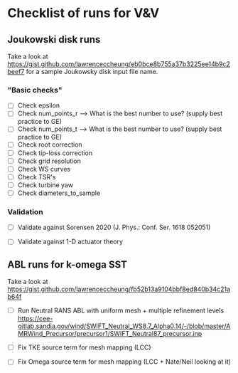 # Checklist of runs for V&V

## Joukowski disk runs
Take a look at https://gist.github.com/lawrenceccheung/eb0bce8b755a37b3225ee14b9c2beef7 for a sample Joukowsky disk input file name.

### "Basic checks"
- [ ] Check epsilon
- [ ] Check num_points_r  --> What is the best number to use? (supply best practice to GE)
- [ ] Check num_points_t  --> What is the best number to use? (supply best practice to GE)
- [ ] Check root correction
- [ ] Check tip-loss correction
- [ ] Check grid resolution
- [ ] Check WS curves
- [ ] Check TSR's
- [ ] Check turbine yaw 
- [ ] Check diameters_to_sample

### Validation
- [ ] Validate against Sorensen 2020 (J. Phys.: Conf. Ser. 1618 052051) 
- [ ] Validate against 1-D actuator theory


## ABL runs for k-omega SST

Take a look at https://gist.github.com/lawrenceccheung/fb52b13a9104bbf8ed840b34c21ab64f

- [ ] Run Neutral RANS ABL with uniform mesh + multiple refinement levels
  https://cee-gitlab.sandia.gov/wind/SWIFT_Neutral_WS8.7_Alpha0.14/-/blob/master/AMRWind_Precursor/precursor1/SWIFT_Neutral87_precursor.inp
  
- [ ] Fix TKE source term for mesh mapping (LCC)
- [ ] Fix Omega source term for mesh mapping (LCC + Nate/Neil looking at it)
